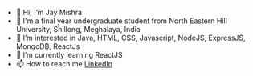 - 👋 Hi, I’m Jay Mishra
- 🏫 I'm a final year undergraduate student from North Eastern Hill University, Shillong, Meghalaya, India
- 👀 I’m interested in Java, HTML, CSS, Javascript, NodeJS, ExpressJS, MongoDB, ReactJs
- 🌱 I’m currently learning ReactJS
- 📫 How to reach me [LinkedIn](https://www.linkedin.com/in/jay-mishra-4a15b01a9/)

<!---
Vancey567/Vancey567 is a ✨ special ✨ repository because its `README.md` (this file) appears on your GitHub profile.
You can click the Preview link to take a look at your changes.
--->
